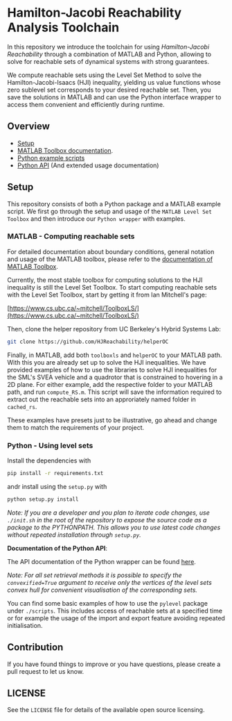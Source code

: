 # Hamilton-Jacobi Reachability Analysis Toolchain
In this repository we introduce the toolchain for using _Hamilton-Jacobi Reachability_ through a combination of MATLAB and Python, allowing to solve for reachable sets of dynamical systems with strong guarantees.

We compute reachable sets using the Level Set Method to solve the Hamilton-Jacobi-Isaacs (HJI) inequality, yielding us value functions whose zero sublevel set corresponds to your desired reachable set.
Then, you save the solutions in MATLAB and can use the Python interface wrapper to access them convenient and efficiently during runtime.

## Overview
- [Setup](#setup)
- [MATLAB Toolbox documentation](https://www.cs.ubc.ca/~mitchell/ToolboxLS/toolboxLS-1.1.pdf).
- [Python example scripts](./scripts)
- [Python API](https://kth-sml.github.io/level_set_toolchain/) (And extended usage documentation)

## Setup
This repository consists of both a Python package and a MATLAB example script.
We first go through the setup and usage of the `MATLAB Level Set Toolbox` and then introduce our `Python wrapper` with examples.

### MATLAB - Computing reachable sets
For detailed documentation about boundary conditions, general notation and usage of the MATLAB toolbox, please refer to the [documentation of MATLAB Toolbox](https://www.cs.ubc.ca/~mitchell/ToolboxLS/toolboxLS-1.1.pdf).


Currently, the most stable toolbox for computing solutions to the HJI inequality
is still the Level Set Toolbox. To start computing reachable sets with the Level
Set Toolbox, start by getting it from Ian Mitchell's page:

[https://www.cs.ubc.ca/~mitchell/ToolboxLS/](https://www.cs.ubc.ca/~mitchell/ToolboxLS/)

Then, clone the helper repository from UC Berkeley's Hybrid Systems Lab:

```bash
git clone https://github.com/HJReachability/helperOC
```

Finally, in MATLAB, add both `toolboxls` and `helperOC` to your MATLAB path.
With this you are already set up to solve the HJI inequalities.
We have provided examples of how to use the libraries to solve HJI inequalities for the SML's SVEA vehicle and a quadrotor that is constrained to hovering in a 2D plane.
For either example, add the respective folder to your MATLAB path, and run `compute_RS.m`.
This script will save the information required to extract out the reachable sets into an approriately named folder in `cached_rs`.

These examples have presets just to be illustrative, go ahead and change them
to match the requirements of your project.

### Python - Using level sets
Install the dependencies with
```bash
pip install -r requirements.txt
```
andr install using the `setup.py` with
```bash
python setup.py install
```

_Note: If you are a developer and you plan to iterate code changes, use `./init.sh` in the root of the repository to expose the source code as a package to the PYTHONPATH.
This allows you to use latest code changes without repeated installation through `setup.py`._

**Documentation of the Python API**:

The API documentation of the Python wrapper can be found [here](https://kth-sml.github.io/level_set_toolchain/).

_Note: For all set retrieval methods it is possible to specify the `convexified=True` argument to receive only the vertices of the level sets convex hull for convenient visualisation of the corresponding sets._

You can find some basic examples of how to use the `pylevel` package under `./scripts`. This includes access of reachable sets at a specified time or for example the usage of the import and export feature avoiding repeated initialisation.



## Contribution
If you have found things to improve or you have questions, please create a pull request to let us know.


## LICENSE
See the `LICENSE` file for details of the available open source licensing.
